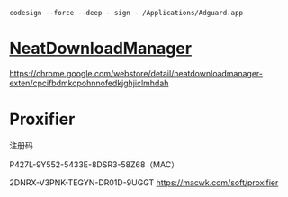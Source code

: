 ```
codesign --force --deep --sign - /Applications/Adguard.app
```



# [NeatDownloadManager](http://www.neatdownloadmanager.com/index.php/en/)

https://chrome.google.com/webstore/detail/neatdownloadmanager-exten/cpcifbdmkopohnnofedkjghjiclmhdah



# Proxifier

注册码

P427L-9Y552-5433E-8DSR3-58Z68（MAC）

2DNRX-V3PNK-TEGYN-DR01D-9UGGT	https://macwk.com/soft/proxifier